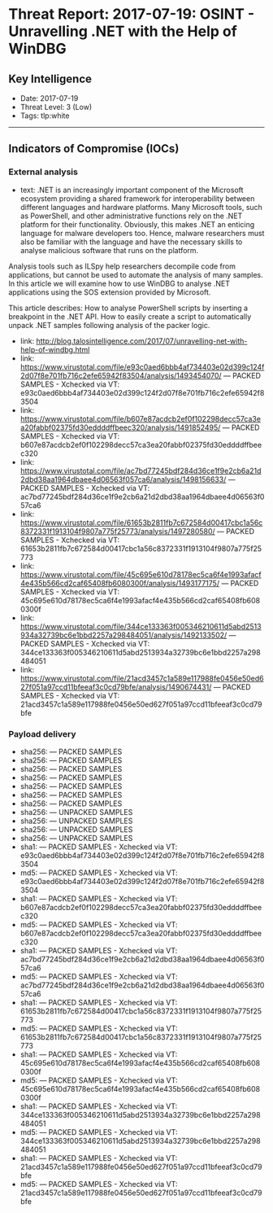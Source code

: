 # Threat Report: 2017-07-19: OSINT - Unravelling .NET with the Help of WinDBG


## Key Intelligence
* Date: 2017-07-19
* Threat Level: 3 (Low)
* Tags: tlp:white

---

## Indicators of Compromise (IOCs)
### External analysis
* text: .NET is an increasingly important component of the Microsoft ecosystem providing a shared framework for interoperability between different languages and hardware platforms. Many Microsoft tools, such as PowerShell, and other administrative functions rely on the .NET platform for their functionality. Obviously, this makes .NET an enticing language for malware developers too. Hence, malware researchers must also be familiar with the language and have the necessary skills to analyse malicious software that runs on the platform.

Analysis tools such as ILSpy help researchers decompile code from applications, but cannot be used to automate the analysis of many samples. In this article we will examine how to use WinDBG to analyse .NET applications using the SOS extension provided by Microsoft.

This article describes:
How to analyse PowerShell scripts by inserting a breakpoint in the .NET API.
How to easily create a script to automatically unpack .NET samples following analysis of the packer logic.
* link: http://blog.talosintelligence.com/2017/07/unravelling-net-with-help-of-windbg.html
* link: https://www.virustotal.com/file/e93c0aed6bbb4af734403e02d399c124f2d07f8e701fb716c2efe65942f83504/analysis/1493454070/ — PACKED SAMPLES - Xchecked via VT: e93c0aed6bbb4af734403e02d399c124f2d07f8e701fb716c2efe65942f83504
* link: https://www.virustotal.com/file/b607e87acdcb2ef0f102298decc57ca3ea20fabbf02375fd30eddddffbeec320/analysis/1491852495/ — PACKED SAMPLES - Xchecked via VT: b607e87acdcb2ef0f102298decc57ca3ea20fabbf02375fd30eddddffbeec320
* link: https://www.virustotal.com/file/ac7bd77245bdf284d36ce1f9e2cb6a21d2dbd38aa1964dbaee4d06563f057ca6/analysis/1498156633/ — PACKED SAMPLES - Xchecked via VT: ac7bd77245bdf284d36ce1f9e2cb6a21d2dbd38aa1964dbaee4d06563f057ca6
* link: https://www.virustotal.com/file/61653b2811fb7c672584d00417cbc1a56c8372331f1913104f9807a775f25773/analysis/1497280580/ — PACKED SAMPLES - Xchecked via VT: 61653b2811fb7c672584d00417cbc1a56c8372331f1913104f9807a775f25773
* link: https://www.virustotal.com/file/45c695e610d78178ec5ca6f4e1993afacf4e435b566cd2caf65408fb6080300f/analysis/1493177175/ — PACKED SAMPLES - Xchecked via VT: 45c695e610d78178ec5ca6f4e1993afacf4e435b566cd2caf65408fb6080300f
* link: https://www.virustotal.com/file/344ce133363f005346210611d5abd2513934a32739bc6e1bbd2257a298484051/analysis/1492133502/ — PACKED SAMPLES - Xchecked via VT: 344ce133363f005346210611d5abd2513934a32739bc6e1bbd2257a298484051
* link: https://www.virustotal.com/file/21acd3457c1a589e117988fe0456e50ed627f051a97ccd11bfeeaf3c0cd79bfe/analysis/1490674431/ — PACKED SAMPLES - Xchecked via VT: 21acd3457c1a589e117988fe0456e50ed627f051a97ccd11bfeeaf3c0cd79bfe

### Payload delivery
* sha256: <sha256> — PACKED SAMPLES
* sha256: <sha256> — PACKED SAMPLES
* sha256: <sha256> — PACKED SAMPLES
* sha256: <sha256> — PACKED SAMPLES
* sha256: <sha256> — PACKED SAMPLES
* sha256: <sha256> — PACKED SAMPLES
* sha256: <sha256> — PACKED SAMPLES
* sha256: <sha256> — UNPACKED SAMPLES
* sha256: <sha256> — UNPACKED SAMPLES
* sha256: <sha256> — UNPACKED SAMPLES
* sha256: <sha256> — UNPACKED SAMPLES
* sha1: <sha1> — PACKED SAMPLES - Xchecked via VT: e93c0aed6bbb4af734403e02d399c124f2d07f8e701fb716c2efe65942f83504
* md5: <md5> — PACKED SAMPLES - Xchecked via VT: e93c0aed6bbb4af734403e02d399c124f2d07f8e701fb716c2efe65942f83504
* sha1: <sha1> — PACKED SAMPLES - Xchecked via VT: b607e87acdcb2ef0f102298decc57ca3ea20fabbf02375fd30eddddffbeec320
* md5: <md5> — PACKED SAMPLES - Xchecked via VT: b607e87acdcb2ef0f102298decc57ca3ea20fabbf02375fd30eddddffbeec320
* sha1: <sha1> — PACKED SAMPLES - Xchecked via VT: ac7bd77245bdf284d36ce1f9e2cb6a21d2dbd38aa1964dbaee4d06563f057ca6
* md5: <md5> — PACKED SAMPLES - Xchecked via VT: ac7bd77245bdf284d36ce1f9e2cb6a21d2dbd38aa1964dbaee4d06563f057ca6
* sha1: <sha1> — PACKED SAMPLES - Xchecked via VT: 61653b2811fb7c672584d00417cbc1a56c8372331f1913104f9807a775f25773
* md5: <md5> — PACKED SAMPLES - Xchecked via VT: 61653b2811fb7c672584d00417cbc1a56c8372331f1913104f9807a775f25773
* sha1: <sha1> — PACKED SAMPLES - Xchecked via VT: 45c695e610d78178ec5ca6f4e1993afacf4e435b566cd2caf65408fb6080300f
* md5: <md5> — PACKED SAMPLES - Xchecked via VT: 45c695e610d78178ec5ca6f4e1993afacf4e435b566cd2caf65408fb6080300f
* sha1: <sha1> — PACKED SAMPLES - Xchecked via VT: 344ce133363f005346210611d5abd2513934a32739bc6e1bbd2257a298484051
* md5: <md5> — PACKED SAMPLES - Xchecked via VT: 344ce133363f005346210611d5abd2513934a32739bc6e1bbd2257a298484051
* sha1: <sha1> — PACKED SAMPLES - Xchecked via VT: 21acd3457c1a589e117988fe0456e50ed627f051a97ccd11bfeeaf3c0cd79bfe
* md5: <md5> — PACKED SAMPLES - Xchecked via VT: 21acd3457c1a589e117988fe0456e50ed627f051a97ccd11bfeeaf3c0cd79bfe
